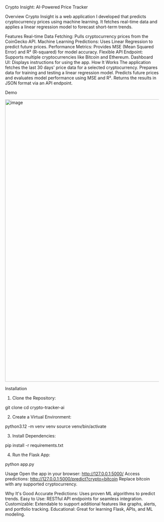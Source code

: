 Crypto Insight: AI-Powered Price Tracker

Overview
Crypto Insight is a web application I developed that predicts cryptocurrency prices using machine learning. It fetches real-time data and applies a linear regression model to forecast short-term trends.

Features
Real-time Data Fetching: Pulls cryptocurrency prices from the CoinGecko API.
Machine Learning Predictions: Uses Linear Regression to predict future prices.
Performance Metrics: Provides MSE (Mean Squared Error) and R² (R-squared) for model accuracy.
Flexible API Endpoint: Supports multiple cryptocurrencies like Bitcoin and Ethereum.
Dashboard UI: Displays instructions for using the app.
How It Works
The application fetches the last 30 days' price data for a selected cryptocurrency.
Prepares data for training and testing a linear regression model.
Predicts future prices and evaluates model performance using MSE and R².
Returns the results in JSON format via an API endpoint.

Demo 

<img width="925" alt="image" src="https://github.com/user-attachments/assets/685844e3-7d9f-4323-8c74-02aee372c49a" />


Installation

1. Clone the Repository:

git clone <repo-url>
cd crypto-tracker-ai

2. Create a Virtual Environment:

python3.12 -m venv venv
source venv/bin/activate

3. Install Dependencies:

pip install -r requirements.txt

4. Run the Flask App:

python app.py

Usage
Open the app in your browser:
http://127.0.0.1:5000/
Access predictions:
http://127.0.0.1:5000/predict?crypto=bitcoin
Replace bitcoin with any supported cryptocurrency.

Why It's Good
Accurate Predictions: Uses proven ML algorithms to predict trends.
Easy to Use: RESTful API endpoints for seamless integration.
Customizable: Extendable to support additional features like graphs, alerts, and portfolio tracking.
Educational: Great for learning Flask, APIs, and ML modeling.
